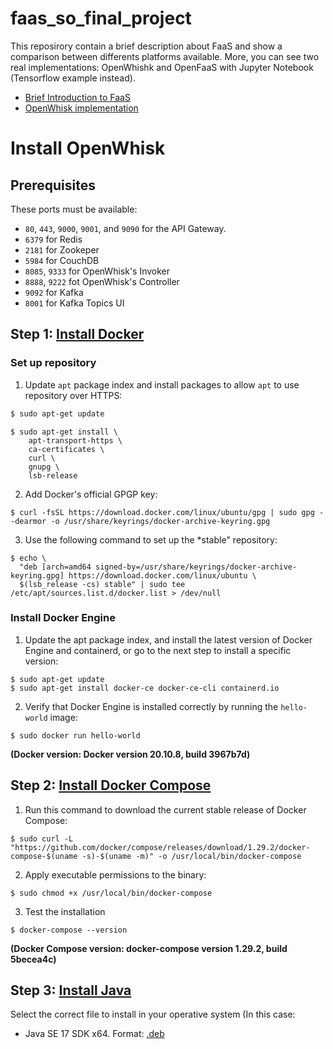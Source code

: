 # faas_so_final_project

This reposirory contain a brief description about FaaS and show a comparison between differents platforms available. More, you can see two real implementations: OpenWhishk and OpenFaaS with Jupyter Notebook (Tensorflow example instead).

- [Brief Introduction to FaaS](introduction/README.md)
- [OpenWhisk implementation](openwhisk/README.md)







# Install OpenWhisk

## Prerequisites

These ports must be available:

- ```80```, ```443```, ```9000```, ```9001```, and ```9090``` for the API Gateway.
- ```6379``` for Redis
- ```2181``` for Zookeper
- ```5984``` for CouchDB
- ```8085```, ```9333``` for OpenWhisk's Invoker
- ```8888```, ```9222``` fot OpenWhisk's Controller
- ```9092``` for Kafka
- ```8001``` for Kafka Topics UI

## Step 1: [Install Docker](https://docs.docker.com/engine/install/ubuntu/)

### Set up repository

1. Update ```apt``` package index and install packages to allow ```apt``` to use repository over HTTPS:

```bash
$ sudo apt-get update
```

```
$ sudo apt-get install \
    apt-transport-https \
    ca-certificates \
    curl \
    gnupg \
    lsb-release
```

2. Add Docker's official GPGP key:

```
$ curl -fsSL https://download.docker.com/linux/ubuntu/gpg | sudo gpg --dearmor -o /usr/share/keyrings/docker-archive-keyring.gpg
```

3. Use the following command to set up the *stable" repository:

```
$ echo \
  "deb [arch=amd64 signed-by=/usr/share/keyrings/docker-archive-keyring.gpg] https://download.docker.com/linux/ubuntu \
  $(lsb_release -cs) stable" | sudo tee /etc/apt/sources.list.d/docker.list > /dev/null
```

### Install Docker Engine

1. Update the apt package index, and install the latest version of Docker Engine and containerd, or go to the next step to install a specific version:

```
$ sudo apt-get update
$ sudo apt-get install docker-ce docker-ce-cli containerd.io
```

2. Verify that Docker Engine is installed correctly by running the ```hello-world``` image:

```
$ sudo docker run hello-world
```

**(Docker version: Docker version 20.10.8, build 3967b7d)**

## Step 2: [Install Docker Compose](https://docs.docker.com/compose/install/)

1. Run this command to download the current stable release of Docker Compose:

```
$ sudo curl -L "https://github.com/docker/compose/releases/download/1.29.2/docker-compose-$(uname -s)-$(uname -m)" -o /usr/local/bin/docker-compose
```

2. Apply executable permissions to the binary:

```
$ sudo chmod +x /usr/local/bin/docker-compose
```

3. Test the installation 

```
$ docker-compose --version
```

**(Docker Compose version: docker-compose version 1.29.2, build 5becea4c)**

## Step 3: [Install Java](https://www.oracle.com/java/technologies/downloads/)

Select the correct file to install in your operative system (In this case:

- Java SE 17 SDK x64. Format: [.deb](https://download.oracle.com/java/17/latest/jdk-17_linux-x64_bin.tar.gz)
